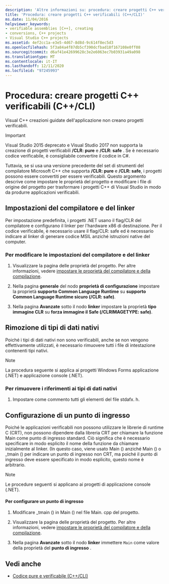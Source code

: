 ```yaml
---
description: 'Altre informazioni su: procedura: creare progetti C++ verificabili (C++/CLI)'
title: 'Procedura: creare progetti C++ verificabili (C++/CLI)'
ms.date: 11/04/2016
helpviewer_keywords:
- verifiable assemblies [C++], creating
- conversions, C++ projects
- Visual Studio C++ projects
ms.assetid: 4ef2cc1a-e3e5-4d67-8d8d-9c614f8ec5d3
ms.openlocfilehash: 5f3a84a4f87db5cf390dcfbad18f167108e0ff08
ms.sourcegitcommit: d6af41e42699628c3e2e6063ec7b03931a49a098
ms.translationtype: MT
ms.contentlocale: it-IT
ms.lasthandoff: 12/11/2020
ms.locfileid: "97245993"
---
```

# <a name="how-to-create-verifiable-c-projects-ccli"></a>Procedura: creare progetti C++ verificabili (C++/CLI)

Visual C++ creazioni guidate dell'applicazione non creano progetti verificabili.

> [!IMPORTANT]
> Visual Studio 2015 deprecato e Visual Studio 2017 non supporta la creazione di progetti verificabili **/CLR: pure** e **/CLR: safe** . Se è necessario codice verificabile, è consigliabile convertire il codice in C#.

Tuttavia, se si usa una versione precedente del set di strumenti del compilatore Microsoft C++ che supporta **/CLR: pure** e **/CLR: safe**, i progetti possono essere convertiti per essere verificabili. Questo argomento descrive come impostare le proprietà del progetto e modificare i file di origine del progetto per trasformare i progetti C++ di Visual Studio in modo da produrre applicazioni verificabili.

## <a name="compiler-and-linker-settings"></a>Impostazioni del compilatore e del linker

Per impostazione predefinita, i progetti .NET usano il flag/CLR del compilatore e configurano il linker per l'hardware x86 di destinazione. Per il codice verificabile, è necessario usare il flag/CLR: safe ed è necessario indicare al linker di generare codice MSIL anziché istruzioni native del computer.

### <a name="to-change-the-compiler-and-linker-settings"></a>Per modificare le impostazioni del compilatore e del linker

1. Visualizzare la pagina delle proprietà del progetto. Per altre informazioni, vedere [impostare le proprietà del compilatore e della compilazione](../build/working-with-project-properties.md).

1. Nella pagina **generale** del nodo **proprietà di configurazione** impostare la proprietà **supporto Common Language Runtime** su **supporto Common Language Runtime sicuro (/CLR: safe)**.

1. Nella pagina **Avanzate** sotto il nodo **linker** impostare la proprietà **tipo immagine CLR** su **forza immagine il Safe (/CLRIMAGETYPE: safe)**.

## <a name="removing-native-data-types"></a>Rimozione di tipi di dati nativi

Poiché i tipi di dati nativi non sono verificabili, anche se non vengono effettivamente utilizzati, è necessario rimuovere tutti i file di intestazione contenenti tipi nativi.

> [!NOTE]
> La procedura seguente si applica ai progetti Windows Forms applicazione (.NET) e applicazione console (.NET).

### <a name="to-remove-references-to-native-data-types"></a>Per rimuovere i riferimenti ai tipi di dati nativi

1. Impostare come commento tutti gli elementi del file stdafx. h.

## <a name="configuring-an-entry-point"></a>Configurazione di un punto di ingresso

Poiché le applicazioni verificabili non possono utilizzare le librerie di runtime C (CRT), non possono dipendere dalla libreria CRT per chiamare la funzione Main come punto di ingresso standard. Ciò significa che è necessario specificare in modo esplicito il nome della funzione da chiamare inizialmente al linker. (In questo caso, viene usato Main () anziché Main () o _tmain () per indicare un punto di ingresso non CRT, ma poiché il punto di ingresso deve essere specificato in modo esplicito, questo nome è arbitrario.

> [!NOTE]
> Le procedure seguenti si applicano ai progetti di applicazione console (.NET).

#### <a name="to-configure-an-entry-point"></a>Per configurare un punto di ingresso

1. Modificare _tmain () in Main () nel file Main. cpp del progetto.

1. Visualizzare la pagina delle proprietà del progetto. Per altre informazioni, vedere [impostare le proprietà del compilatore e della compilazione](../build/working-with-project-properties.md).

1. Nella pagina **Avanzate** sotto il nodo **linker** immettere `Main` come valore della proprietà del **punto di ingresso** .

## <a name="see-also"></a>Vedi anche

- [Codice pure e verificabile (C++/CLI)](../dotnet/pure-and-verifiable-code-cpp-cli.md)
